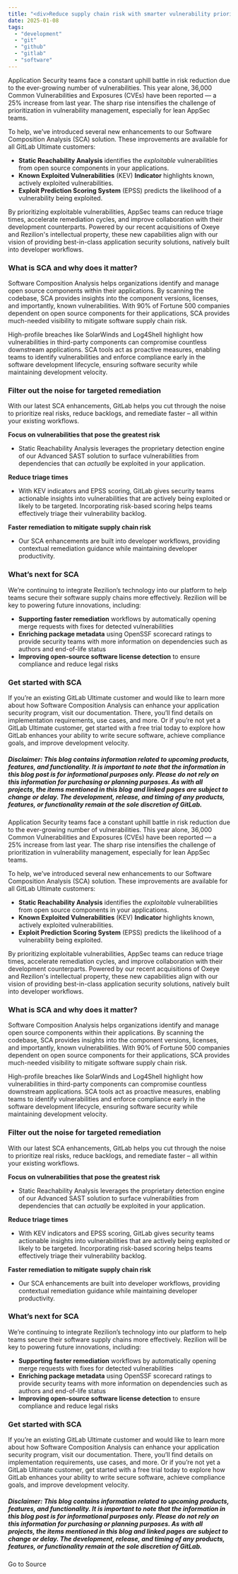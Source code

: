 ```yaml
---
title: "<div>Reduce supply chain risk with smarter vulnerability prioritization</div>"
date: 2025-01-08
tags: 
  - "development"
  - "git"
  - "github"
  - "gitlab"
  - "software"
---
```


Application Security teams face a constant uphill battle in risk reduction due to the ever-growing number of vulnerabilities. This year alone, 36,000 Common Vulnerabilities and Exposures (CVEs) have been reported — a 25% increase from last year. The sharp rise intensifies the challenge of prioritization in vulnerability management, especially for lean AppSec teams.

To help, we’ve introduced several new enhancements to our Software Composition Analysis (SCA) solution. These improvements are available for all GitLab Ultimate customers:

- **Static Reachability Analysis** identifies the _exploitable_ vulnerabilities from open source components in your applications.
- **Known Exploited Vulnerabilities** (KEV) **Indicator** highlights known, actively exploited vulnerabilities.
- **Exploit Prediction Scoring System** (EPSS) predicts the likelihood of a vulnerability being exploited.

By prioritizing exploitable vulnerabilities, AppSec teams can reduce triage times, accelerate remediation cycles, and improve collaboration with their development counterparts. Powered by our recent acquisitions of Oxeye and Rezilion's intellectual property, these new capabilities align with our vision of providing best-in-class application security solutions, natively built into developer workflows.

### What is SCA and why does it matter?

Software Composition Analysis helps organizations identify and manage open source components within their applications. By scanning the codebase, SCA provides insights into the component versions, licenses, and importantly, known vulnerabilities. With 90% of Fortune 500 companies dependent on open source components for their applications, SCA provides much-needed visibility to mitigate software supply chain risk.

High-profile breaches like SolarWinds and Log4Shell highlight how vulnerabilities in third-party components can compromise countless downstream applications. SCA tools act as proactive measures, enabling teams to identify vulnerabilities and enforce compliance early in the software development lifecycle, ensuring software security while maintaining development velocity.

### Filter out the noise for targeted remediation

With our latest SCA enhancements, GitLab helps you cut through the noise to prioritize real risks, reduce backlogs, and remediate faster – all within your existing workflows.

**Focus on vulnerabilities that pose the greatest risk**

- Static Reachability Analysis leverages the proprietary detection engine of our Advanced SAST solution to surface vulnerabilities from dependencies that can _actually_ be exploited in your application.

**Reduce triage times**

- With KEV indicators and EPSS scoring, GitLab gives security teams actionable insights into vulnerabilities that are actively being exploited or likely to be targeted. Incorporating risk-based scoring helps teams effectively triage their vulnerability backlog.

**Faster remediation to mitigate supply chain risk**

- Our SCA enhancements are built into developer workflows, providing contextual remediation guidance while maintaining developer productivity.

### What’s next for SCA

We’re continuing to integrate Rezilion’s technology into our platform to help teams secure their software supply chains more effectively. Rezilion will be key to powering future innovations, including:

- **Supporting faster remediation** workflows by automatically opening merge requests with fixes for detected vulnerabilities
- **Enriching package metadata** using OpenSSF scorecard ratings to provide security teams with more information on dependencies such as authors and end-of-life status
- **Improving open-source software license detection** to ensure compliance and reduce legal risks

### Get started with SCA

If you’re an existing GitLab Ultimate customer and would like to learn more about how Software Composition Analysis can enhance your application security program, visit our documentation. There, you’ll find details on implementation requirements, use cases, and more. Or if you’re not yet a GitLab Ultimate customer, get started with a free trial today to explore how GitLab enhances your ability to write secure software, achieve compliance goals, and improve development velocity.

##### _**Disclaimer**: This blog contains information related to upcoming products, features, and functionality. It is important to note that the information in this blog post is for informational purposes only. Please do not rely on this information for purchasing or planning purposes. As with all projects, the items mentioned in this blog and linked pages are subject to change or delay. The development, release, and timing of any products, features, or functionality remain at the sole discretion of GitLab._

Application Security teams face a constant uphill battle in risk reduction due to the ever-growing number of vulnerabilities. This year alone, 36,000 Common Vulnerabilities and Exposures (CVEs) have been reported — a 25% increase from last year. The sharp rise intensifies the challenge of prioritization in vulnerability management, especially for lean AppSec teams.

To help, we’ve introduced several new enhancements to our Software Composition Analysis (SCA) solution. These improvements are available for all GitLab Ultimate customers:

- **Static Reachability Analysis** identifies the _exploitable_ vulnerabilities from open source components in your applications.
- **Known Exploited Vulnerabilities** (KEV) **Indicator** highlights known, actively exploited vulnerabilities.
- **Exploit Prediction Scoring System** (EPSS) predicts the likelihood of a vulnerability being exploited.

By prioritizing exploitable vulnerabilities, AppSec teams can reduce triage times, accelerate remediation cycles, and improve collaboration with their development counterparts. Powered by our recent acquisitions of Oxeye and Rezilion's intellectual property, these new capabilities align with our vision of providing best-in-class application security solutions, natively built into developer workflows.

### What is SCA and why does it matter?

Software Composition Analysis helps organizations identify and manage open source components within their applications. By scanning the codebase, SCA provides insights into the component versions, licenses, and importantly, known vulnerabilities. With 90% of Fortune 500 companies dependent on open source components for their applications, SCA provides much-needed visibility to mitigate software supply chain risk.

High-profile breaches like SolarWinds and Log4Shell highlight how vulnerabilities in third-party components can compromise countless downstream applications. SCA tools act as proactive measures, enabling teams to identify vulnerabilities and enforce compliance early in the software development lifecycle, ensuring software security while maintaining development velocity.

### Filter out the noise for targeted remediation

With our latest SCA enhancements, GitLab helps you cut through the noise to prioritize real risks, reduce backlogs, and remediate faster – all within your existing workflows.

**Focus on vulnerabilities that pose the greatest risk**

- Static Reachability Analysis leverages the proprietary detection engine of our Advanced SAST solution to surface vulnerabilities from dependencies that can _actually_ be exploited in your application.

**Reduce triage times**

- With KEV indicators and EPSS scoring, GitLab gives security teams actionable insights into vulnerabilities that are actively being exploited or likely to be targeted. Incorporating risk-based scoring helps teams effectively triage their vulnerability backlog.

**Faster remediation to mitigate supply chain risk**

- Our SCA enhancements are built into developer workflows, providing contextual remediation guidance while maintaining developer productivity.

### What’s next for SCA

We’re continuing to integrate Rezilion’s technology into our platform to help teams secure their software supply chains more effectively. Rezilion will be key to powering future innovations, including:

- **Supporting faster remediation** workflows by automatically opening merge requests with fixes for detected vulnerabilities
- **Enriching package metadata** using OpenSSF scorecard ratings to provide security teams with more information on dependencies such as authors and end-of-life status
- **Improving open-source software license detection** to ensure compliance and reduce legal risks

### Get started with SCA

If you’re an existing GitLab Ultimate customer and would like to learn more about how Software Composition Analysis can enhance your application security program, visit our documentation. There, you’ll find details on implementation requirements, use cases, and more. Or if you’re not yet a GitLab Ultimate customer, get started with a free trial today to explore how GitLab enhances your ability to write secure software, achieve compliance goals, and improve development velocity.

##### _**Disclaimer**: This blog contains information related to upcoming products, features, and functionality. It is important to note that the information in this blog post is for informational purposes only. Please do not rely on this information for purchasing or planning purposes. As with all projects, the items mentioned in this blog and linked pages are subject to change or delay. The development, release, and timing of any products, features, or functionality remain at the sole discretion of GitLab._

Go to Source
